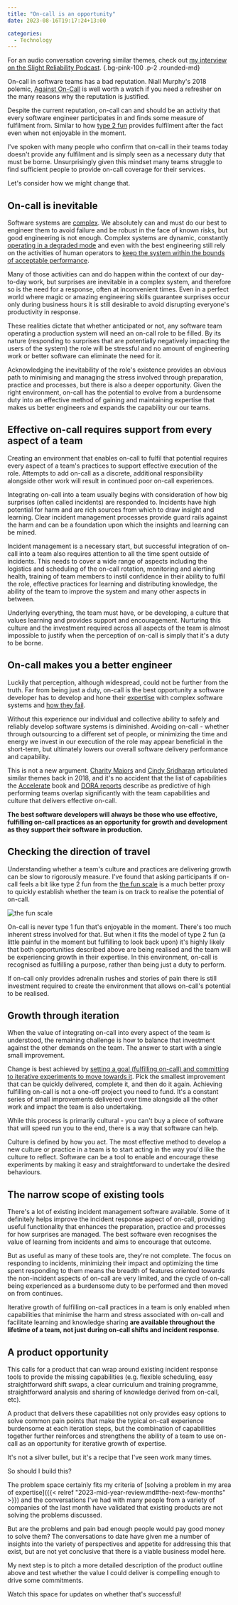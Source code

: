 ```yaml
---
title: "On-call is an opportunity"
date: 2023-08-16T19:17:24+13:00

categories:
  - Technology
---
```


For an audio conversation covering similar themes, check out [my interview on the Slight Reliability Podcast](https://www.youtube.com/watch?v=pgYwuSReL6k&t=3s).
{.bg-pink-100 .p-2 .rounded-md}

On-call in software teams has a bad reputation. Niall Murphy's 2018 polemic, [Against On-Call](https://www.usenix.org/conference/srecon18europe/presentation/murphy) is well worth a watch if you need a refresher on the many reasons why the reputation is justified.

Despite the current reputation, on-call can and should be an activity that every software engineer participates in and finds some measure of fulfilment from. Similar to how [type 2 fun](#on-call-should-be-fun-of-the-type-2-kind) provides fulfilment after the fact even when not enjoyable in the moment.

I've spoken with many people who confirm that on-call in their teams today doesn't provide any fulfilment and is simply seen as a necessary duty that must be borne. Unsurprisingly given this mindset many teams struggle to find sufficient people to provide on-call coverage for their services.

Let's consider how we might change that.


## On-call is inevitable

Software systems are [complex](https://en.wikipedia.org/wiki/Complex_system). We absolutely can and must do our best to engineer them to avoid failure and be robust in the face of known risks, but good engineering is not enough. Complex systems are dynamic, constantly [operating in a degraded mode](https://how.complexsystems.fail/#5) and even with the best engineering still rely on the activities of human operators to [keep the system within the bounds of acceptable performance](https://how.complexsystems.fail/#17).

Many of those activities can and do happen within the context of our day-to-day work, but surprises are inevitable in a complex system, and therefore so is the need for a response, often at inconvenient times. Even in a perfect world where magic or amazing engineering skills guarantee surprises occur only during business hours it is still desirable to avoid disrupting everyone's productivity in response.

These realities dictate that whether anticipated or not, any software team operating a production system will need an on-call role to be filled. By its nature (responding to surprises that are potentially negatively impacting the users of the system) the role will be stressful and no amount of engineering work or better software can eliminate the need for it.

Acknowledging the inevitability of the role's existence provides an obvious path to minimising and managing the stress involved through preparation, practice and processes, but there is also a deeper opportunity. Given the right environment, on-call has the potential to evolve from a burdensome duty into an effective method of gaining and maintaining expertise that makes us better engineers and expands the capability our our teams.


## Effective on-call requires support from every aspect of a team

Creating an environment that enables on-call to fulfil that potential requires every aspect of a team's practices to support effective execution of the role. Attempts to add on-call as a discrete, additional responsibility alongside other work will result in continued poor on-call experiences.

Integrating on-call into a team usually begins with consideration of how big surprises (often called incidents) are responded to. Incidents have high potential for harm and are rich sources from which to draw insight and learning. Clear incident management processes provide guard rails against the harm and can be a foundation upon which the insights and learning can be mined.

Incident management is a necessary start, but successful integration of on-call into a team also requires attention to all the time spent outside of incidents. This needs to cover a wide range of aspects including the logistics and scheduling of the on-call rotation, monitoring and alerting health, training of team members to instil confidence in their ability to fulfil the role, effective practices for learning and distributing knowledge, the ability of the team to improve the system and many other aspects in between.

Underlying everything, the team must have, or be developing, a culture that values learning and provides support and encouragement. Nurturing this culture and the investment required across all aspects of the team is almost impossible to justify when the perception of on-call is simply that it's a duty to be borne.


## On-call makes you a better engineer

Luckily that perception, although widespread, could not be further from the truth. Far from being just a duty, on-call is the best opportunity a software developer has to develop and hone their [expertise](https://how.complexsystems.fail/#13) with complex software systems and [how they fail](https://how.complexsystems.fail/#18).

Without this experience our individual and collective ability to safely and reliably develop software systems is diminished. Avoiding on-call - whether through outsourcing to a different set of people, or minimizing the time and energy we invest in our execution of the role may appear beneficial in the short-term, but ultimately lowers our overall software delivery performance and capability.

This is not a new argument. [Charity Majors](https://www.youtube.com/watch?v=p_paJ2PB4MY) and [Cindy Sridharan](https://copyconstruct.medium.com/on-call-b0bd8c5ea4e0) articulated similar themes back in 2018, and it's no accident that the list of capabilities the [Accelerate](https://www.amazon.com/Accelerate-Software-Performing-Technology-Organizations/dp/1942788339) book and [DORA reports](https://dora.dev/devops-capabilities/) describe as predictive of high performing teams overlap significantly with the team capabilities and culture that delivers effective on-call.

**The best software developers will always be those who use effective, fulfilling on-call practices as an opportunity for growth and development as they support their software in production.**


## Checking the direction of travel

Understanding whether a team's culture and practices are delivering growth can be slow to rigorously measure. I've found that asking participants if on-call feels a bit like type 2 fun from the [the fun scale](https://sketchplanations.com/the-fun-scale) is a much better proxy to quickly establish whether the team is on track to realise the potential of on-call.

![the fun scale](https://sketchplanations.com/api/dl?uid=the-fun-scale&width=600px#center "Image: sketchplanations.com")

On-call is never type 1 fun that's enjoyable in the moment. There's too much inherent stress involved for that. But when it fits the model of type 2 fun (a little painful in the moment but fulfilling to look back upon) it's highly likely that both opportunities described above are being realised and the team will be experiencing growth in their expertise. In this environment, on-call is recognised as fulfilling a purpose, rather than being just a duty to perform.

If on-call only provides adrenalin rushes and stories of pain there is still investment required to create the environment that allows on-call's potential to be realised.


## Growth through iteration

When the value of integrating on-call into every aspect of the team is understood, the remaining challenge is how to balance that investment against the other demands on the team. The answer to start with a single small improvement.

Change is best achieved by [setting a goal (fulfilling on-call) and committing to iterative experiments to move towards it](https://dora.dev/devops-capabilities/cultural/devops-culture-transform/#set-goals-and-enable-team-experimentation). Pick the smallest improvement that can be quickly delivered, complete it, and then do it again. Achieving fulfilling on-call is not a one-off project you need to fund. It's a constant series of small improvements delivered over time alongside all the other work and impact the team is also undertaking.

While this process is primarily cultural - you can't buy a piece of software that will speed run you to the end, there is a way that software can help.

Culture is defined by how you act. The most effective method to develop a new culture or practice in a team is to start acting in the way you'd like the culture to reflect. Software can be a tool to enable and encourage these experiments by making it easy and straightforward to undertake the desired behaviours.


## The narrow scope of existing tools

There's a lot of existing incident management software available. Some of it definitely helps improve the incident response aspect of on-call, providing useful functionality that enhances the preparation, practice and processes for how surprises are managed. The best software even recognises the value of learning from incidents and aims to encourage that outcome.

But as useful as many of these tools are, they're not complete. The focus on responding to incidents, minimizing their impact and optimizing the time spent responding to them means the breadth of features oriented towards the non-incident aspects of on-call are very limited, and the cycle of on-call being experienced as a burdensome duty to be performed and then moved on from continues.

Iterative growth of fulfilling on-call practices in a team is only enabled when capabilities that minimise the harm and stress associated with on-call and facilitate learning and knowledge sharing **are available throughout the lifetime of a team, not just during on-call shifts and incident response**.


## A product opportunity

This calls for a product that can wrap around existing incident response tools to provide the missing capabilities (e.g. flexible scheduling, easy straightforward shift swaps, a clear curriculum and training programme, straightforward analysis and sharing of knowledge derived from on-call, etc).

A product that delivers these capabilities not only provides easy options to solve common pain points that make the typical on-call experience burdensome at each iteration steps, but the combination of capabilities together further reinforces and strengthens the ability of a team to use on-call as an opportunity for iterative growth of expertise.

It's not a silver bullet, but it's a recipe that I've seen work many times.

So should I build this?

The problem space certainly fits my criteria of [solving a problem in my area of expertise]({{< relref "2023-mid-year-review.md#the-next-few-months" >}}) and the conversations I've had with many people from a variety of companies of the last month have validated that existing products are not solving the problems discussed.

But are the problems and pain bad enough people would pay good money to solve them? The conversations to date have given me a number of insights into the variety of perspectives and appetite for addressing this that exist, but are not yet conclusive that there is a viable business model here.

My next step is to pitch a more detailed description of the product outline above and test whether the value I could deliver is compelling enough to drive some commitments.

Watch this space for updates on whether that's successful!